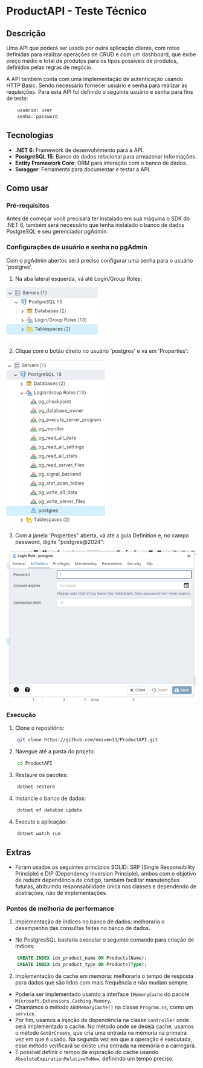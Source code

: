 # ProductAPI - Teste Técnico

## Descrição
Uma API que poderá ser usada por outra aplicação cliente, com rotas definidas para realizar operações de CRUD e com um dashboard, que exibe preço médio e total de produtos para os tipos possíveis de produtos, definidos pelas regras de negócio.

A API também conta com uma implementação de autenticação usando HTTP Basic. Sendo necessário fornecer usuário e senha para realizar as requisições. Para esta API foi definido o seguinte usuário e senha para fins de teste:

```bash
    usuário: user
    senha: password
```
## Tecnologias
- **.NET 6**: Framework de desenvolvimento para a API.
- **PostgreSQL 15**: Banco de dados relacional para armazenar informações.
- **Entity Framework Core**: ORM para interação com o banco de dados.
- **Swagger**: Ferramenta para documentar e testar a API.

## Como usar

### Pré-requisitos
Antes de começar você precisará ter instalado em sua máquina o SDK do .NET 6, também será necessário que tenha instalado o banco de dados PostgreSQL e seu gerenciador pgAdmin.

### Configurações de usuário e senha no pgAdmin

Com o pgAdmin abertos será preciso configurar uma senha para o usuário 'postgres'.

1. Na aba lateral esquerda, vá até Login/Group Roles:
   
![](assets/login_group-roles.PNG)

2. Clique com o botão direito no usuário 'postgres' e vá em 'Properties':
   
![](assets/user_postgres.PNG)

3. Com a janela 'Properties" aberta, vá até a guia Definition e, no campo password, digite "postgres@2024":

![](assets/postgres_password.PNG)

### Execução

1. Clone o repositório:
```bash
    git clone https://github.com/neiven13/ProductAPI.git
```

2. Navegue até a pasta do projeto:
```bash
    cd ProductAPI
```

3. Restaure os pacotes:
```bash
    dotnet restore
```

4. Instancie o banco de dados:
```bash
    dotnet ef databse update
```

4. Execute a aplicação:
```bash
    dotnet watch run
```
## Extras
* Foram usados os seguintes princípios SOLID: SRP (Single Responsibility Principle) e DIP (Dependency Inversion Principle), ambos com o objetivo de reduzir dependência de código, também facilitar manutenções futuras, atribuindo responsabilidade única nas classes e dependendo de abstrações, não de implementações.

### Pontos de melhoria de performance
1. Implementação de índices no banco de dados: melhoraria o desempenho das consultas feitas no banco de dados.

- No PostgresSQL bastaria executar o seguinte comando para criação de índices:
```sql
    CREATE INDEX idx_product_name ON Products(Name);
    CREATE INDEX idx_product_type ON Products(Type);
```

2. Implementação de cache em memória: melhoraria o tempo de resposta para dados que são lidos com mais frequência e não mudam sempre.
- Poderia ser implementado usando a interface `IMemoryCache` do pacote `Microsoft.Extensions.Caching.Memory`.
- Chamamos o método `AddMemoryCache()` na classe `Program.cs`, como um `service`.
- Por fim, usamos a injeção de dependência na classe `controller` onde será implementado o cache. No método onde se deseja cache, usamos o método `GetOrCreate`, que cria uma entrada na mémoria na primeira vez em que é usado. Na segunda vez em que a operação é executada, esse método verificará se existe uma entrada na memória e a carregará.
- É possível definir o tempo de expiração do cache usando `AbsoluteExpirationRelativeToNow`, definindo um tempo preciso. 
        
